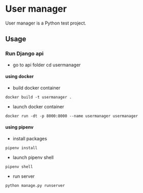 # User manager

User manager is a Python test project.

## Usage
### Run Django api
- go to api folder
cd usermanager
#### using docker
- build docker container
```
docker build -t usermanager .
```
- launch docker container
```
docker run -dt -p 8000:8000 --name usermanager usermanager
```
#### using pipenv
- install packages
```
pipenv install
```
- launch pipenv shell
```
pipenv shell
```
- run server
```
python manage.py runserver
```


